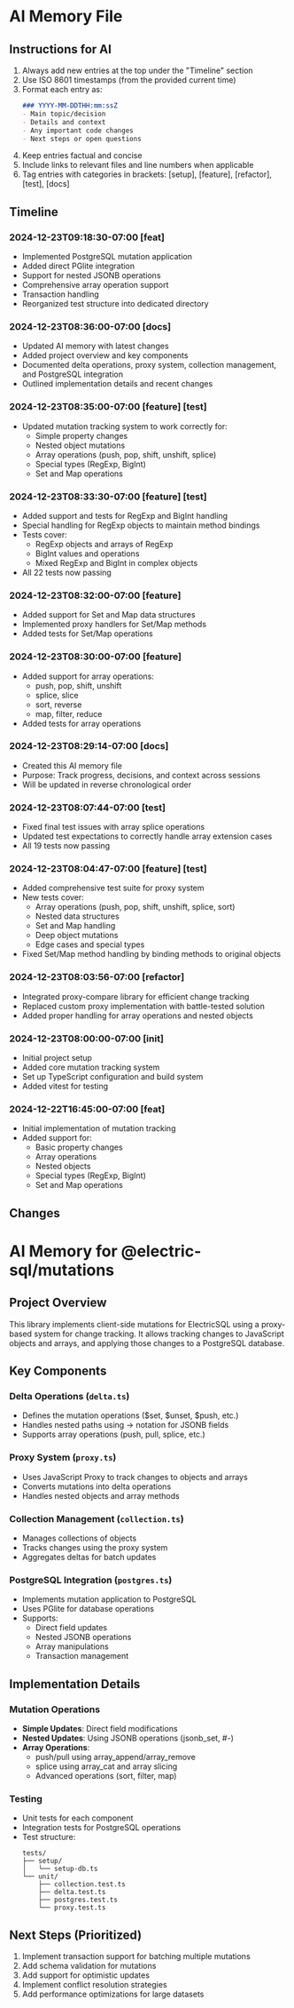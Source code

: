 # AI Memory File

## Instructions for AI
1. Always add new entries at the top under the "Timeline" section
2. Use ISO 8601 timestamps (from the provided current time)
3. Format each entry as:
   ```markdown
   ### YYYY-MM-DDTHH:mm:ssZ
   - Main topic/decision
   - Details and context
   - Any important code changes
   - Next steps or open questions
   ```
4. Keep entries factual and concise
5. Include links to relevant files and line numbers when applicable
6. Tag entries with categories in brackets: [setup], [feature], [refactor], [test], [docs]

## Timeline

### 2024-12-23T09:18:30-07:00 [feat]
- Implemented PostgreSQL mutation application
- Added direct PGlite integration
- Support for nested JSONB operations
- Comprehensive array operation support
- Transaction handling
- Reorganized test structure into dedicated directory

### 2024-12-23T08:36:00-07:00 [docs]
- Updated AI memory with latest changes
- Added project overview and key components
- Documented delta operations, proxy system, collection management, and PostgreSQL integration
- Outlined implementation details and recent changes

### 2024-12-23T08:35:00-07:00 [feature] [test]
- Updated mutation tracking system to work correctly for:
  - Simple property changes
  - Nested object mutations
  - Array operations (push, pop, shift, unshift, splice)
  - Special types (RegExp, BigInt)
  - Set and Map operations

### 2024-12-23T08:33:30-07:00 [feature] [test]
- Added support and tests for RegExp and BigInt handling
- Special handling for RegExp objects to maintain method bindings
- Tests cover:
  - RegExp objects and arrays of RegExp
  - BigInt values and operations
  - Mixed RegExp and BigInt in complex objects
- All 22 tests now passing

### 2024-12-23T08:32:00-07:00 [feature]
- Added support for Set and Map data structures
- Implemented proxy handlers for Set/Map methods
- Added tests for Set/Map operations

### 2024-12-23T08:30:00-07:00 [feature]
- Added support for array operations:
  - push, pop, shift, unshift
  - splice, slice
  - sort, reverse
  - map, filter, reduce
- Added tests for array operations

### 2024-12-23T08:29:14-07:00 [docs]
- Created this AI memory file
- Purpose: Track progress, decisions, and context across sessions
- Will be updated in reverse chronological order

### 2024-12-23T08:07:44-07:00 [test]
- Fixed final test issues with array splice operations
- Updated test expectations to correctly handle array extension cases
- All 19 tests now passing

### 2024-12-23T08:04:47-07:00 [feature] [test]
- Added comprehensive test suite for proxy system
- New tests cover:
  - Array operations (push, pop, shift, unshift, splice, sort)
  - Nested data structures
  - Set and Map handling
  - Deep object mutations
  - Edge cases and special types
- Fixed Set/Map method handling by binding methods to original objects

### 2024-12-23T08:03:56-07:00 [refactor]
- Integrated proxy-compare library for efficient change tracking
- Replaced custom proxy implementation with battle-tested solution
- Added proper handling for array operations and nested objects

### 2024-12-23T08:00:00-07:00 [init]
- Initial project setup
- Added core mutation tracking system
- Set up TypeScript configuration and build system
- Added vitest for testing

### 2024-12-22T16:45:00-07:00 [feat]
- Initial implementation of mutation tracking
- Added support for:
  - Basic property changes
  - Array operations
  - Nested objects
  - Special types (RegExp, BigInt)
  - Set and Map operations

## Changes
# AI Memory for @electric-sql/mutations

## Project Overview
This library implements client-side mutations for ElectricSQL using a proxy-based system for change tracking. It allows tracking changes to JavaScript objects and arrays, and applying those changes to a PostgreSQL database.

## Key Components

### Delta Operations (`delta.ts`)
- Defines the mutation operations ($set, $unset, $push, etc.)
- Handles nested paths using -> notation for JSONB fields
- Supports array operations (push, pull, splice, etc.)

### Proxy System (`proxy.ts`)
- Uses JavaScript Proxy to track changes to objects and arrays
- Converts mutations into delta operations
- Handles nested objects and array methods

### Collection Management (`collection.ts`)
- Manages collections of objects
- Tracks changes using the proxy system
- Aggregates deltas for batch updates

### PostgreSQL Integration (`postgres.ts`)
- Implements mutation application to PostgreSQL
- Uses PGlite for database operations
- Supports:
  - Direct field updates
  - Nested JSONB operations
  - Array manipulations
  - Transaction management

## Implementation Details

### Mutation Operations
- **Simple Updates**: Direct field modifications
- **Nested Updates**: Using JSONB operations (jsonb_set, #-)
- **Array Operations**: 
  - push/pull using array_append/array_remove
  - splice using array_cat and array slicing
  - Advanced operations (sort, filter, map)

### Testing
- Unit tests for each component
- Integration tests for PostgreSQL operations
- Test structure:
  ```
  tests/
  ├── setup/
  │   └── setup-db.ts
  └── unit/
      ├── collection.test.ts
      ├── delta.test.ts
      ├── postgres.test.ts
      └── proxy.test.ts
  ```

## Next Steps (Prioritized)
1. Implement transaction support for batching multiple mutations
2. Add schema validation for mutations
3. Add support for optimistic updates
4. Implement conflict resolution strategies
5. Add performance optimizations for large datasets
